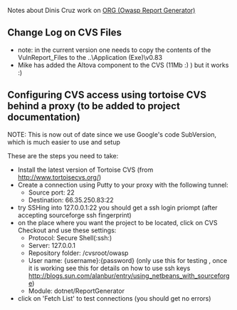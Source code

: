 Notes about Dinis Cruz work on [ORG (Owasp Report
Generator)](ORG_\(Owasp_Report_Generator\) "wikilink")

## Change Log on CVS Files

  - note: in the current version one needs to copy the contents of the
    VulnReport_Files to the ..\\Application (Exe)\\v0.83
  - Mike has added the Altova component to the CVS (11Mb :) ) but it
    works :)

## Configuring CVS access using tortoise CVS behind a proxy (to be added to project documentation)

NOTE: This is now out of date since we use Google's code SubVersion,
which is much easier to use and setup

These are the steps you need to take:

  - Install the latest version of Tortoise CVS (from
    <http://www.tortoisecvs.org/>)
  - Create a connection using Putty to your proxy with the following
    tunnel:
      - Source port: 22
      - Destination: 66.35.250.83:22
  - try SSHing into 127.0.0.1:22 you should get a ssh login priompt
    (after accepting sourceforge ssh fingerprint)
  - on the place where you want the project to be located, click on CVS
    Checkout and use these settings:
      - Protocol: Secure Shell(:ssh:)
      - Server: 127.0.0.1
      - Repository folder: /cvsroot/owasp
      - User name: {username}:{password} (only use this for testing ,
        once it is working see this for details on how to use ssh keys
        <http://blogs.sun.com/alanbur/entry/using_netbeans_with_sourceforge>)
      - Module: dotnet/ReportGenerator
  - click on 'Fetch List' to test connections (you should get no errors)